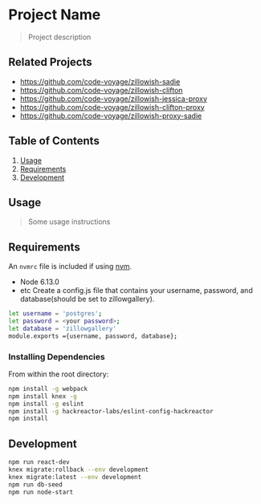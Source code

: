 # Project Name

> Project description

## Related Projects

  - https://github.com/code-voyage/zillowish-sadie
  - https://github.com/code-voyage/zillowish-clifton
  - https://github.com/code-voyage/zillowish-jessica-proxy
  - https://github.com/code-voyage/zillowish-clifton-proxy
  - https://github.com/code-voyage/zillowish-proxy-sadie

## Table of Contents

1. [Usage](#Usage)
1. [Requirements](#requirements)
1. [Development](#development)

## Usage

> Some usage instructions

## Requirements

An `nvmrc` file is included if using [nvm](https://github.com/creationix/nvm).

- Node 6.13.0
- etc
Create a config.js file that contains your username, password, and database(should be set to zillowgallery).
```sh
let username = 'postgres';
let password = <your password>;
let database = 'zillowgallery'
module.exports ={username, password, database};
```

### Installing Dependencies

From within the root directory:

```sh
npm install -g webpack
npm install knex -g
npm install -g eslint
npm install -g hackreactor-labs/eslint-config-hackreactor
npm install
```

## Development
```sh
npm run react-dev
knex migrate:rollback --env development 
knex migrate:latest --env development
npm run db-seed
npm run node-start
```


